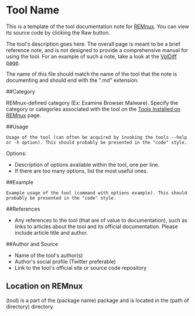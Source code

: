 # Tool Name

This is a template of the tool documentation note for [REMnux](https://REMnux.org/). You can view its source code by clicking the Raw button.

The tool's description goes here. The overall page is meant to be a brief reference note, and is not designed to provide a comprehensive manual for using the tool. For an example of such a note, take a look at the [VolDiff page](VolDiff.md).

The name of this file should match the name of the tool that the note is documenting and should end with the ".md" extension.

##Category

REMnux-defined category (Ex: Examine Browser Malware). Specify the category or categories associated with the tool on the [Tools Installed on REMnux](https://remnux.org/docs/distro/tools/) page.

##Usage

    Usage of the tool (can often be acquired by invoking the tools --help or -h option). This should probably be presented in the "code" style.

Options:
   * Description of options available within the tool, one per line.
   * If there are too many options, list the most useful ones.

##Example

    Example usage of the tool (command with options example). This should probably be presented in the "code" style.

##References

* Any references to the tool (that are of value to documentation), such as links to articles about the tool and its official documentation. Please include article title and author.

##Author and Source

* Name of the tool's author(s)
* Author's social profile (Twitter preferable)
* Link to the tool's official site or source code repository

## Location on REMnux

(tool) is a part of the (package name) package and is located in the (path of directory) directory.
